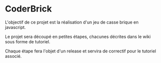 # CoderBrick
L'objectif de ce projet est la réalisation d'un jeu de casse brique en javascript.

Le projet sera découpé en petites étapes, chacunes décrites dans le wiki sous forme de tutoriel. 

Chaque étape fera l'objet d'un release et servira de correctif pour le tutoriel associé.
